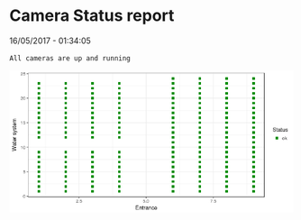 Camera Status report
================
16/05/2017 - 01:34:05

    All cameras are up and running

![](camreport_files/figure-markdown_github/unnamed-chunk-2-1.png)
